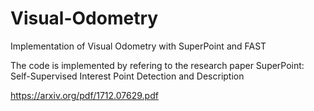 # Visual-Odometry
 Implementation of Visual Odometry with SuperPoint and FAST
 
 The code is implemented by refering to the research paper SuperPoint: Self-Supervised Interest Point Detection and Description
 
 https://arxiv.org/pdf/1712.07629.pdf
